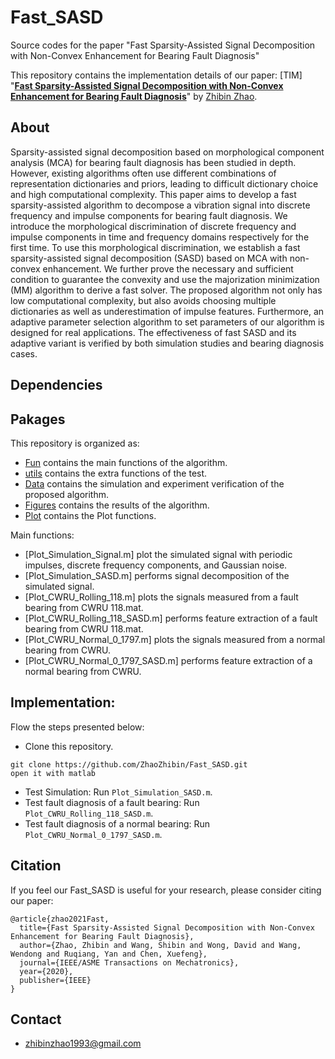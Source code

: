 # Fast_SASD
Source codes for the paper "Fast Sparsity-Assisted Signal Decomposition with Non-Convex Enhancement for Bearing Fault Diagnosis"



This repository contains the implementation details of our paper: [TIM]
"[**Fast Sparsity-Assisted Signal Decomposition with Non-Convex Enhancement for Bearing Fault Diagnosis**](https://ieeexplore.ieee.org/document/9007828)" 
by [Zhibin Zhao](https://zhaozhibin.github.io/). 


## About
Sparsity-assisted signal decomposition based on morphological component analysis (MCA) for bearing fault diagnosis has been studied in depth. However, existing algorithms often use different combinations of representation dictionaries and priors, leading to difficult dictionary choice and high computational complexity. This paper aims to develop a fast sparsity-assisted algorithm to decompose a vibration signal into discrete frequency and impulse components for bearing fault diagnosis. We introduce the morphological discrimination of discrete frequency and impulse components in time and frequency domains respectively for the first time. To use this morphological discrimination, we establish a fast sparsity-assisted signal decomposition (SASD) based on MCA with non-convex enhancement. We further prove the necessary and sufficient condition to guarantee the convexity and use the majorization minimization (MM) algorithm to derive a fast solver. The proposed algorithm not only has low computational complexity, but also avoids choosing multiple dictionaries as well as underestimation of impulse features. Furthermore, an adaptive parameter selection algorithm to set parameters of our algorithm is designed for real applications. The effectiveness of fast SASD and its adaptive variant is verified by both simulation studies and bearing diagnosis cases.

## Dependencies


## Pakages

This repository is organized as:
- [Fun](https://github.com/ZhaoZhibin/Fast_SASD/tree/master/Fun) contains the main functions of the algorithm.
- [utils](https://github.com/ZhaoZhibin/Fast_SASD/tree/master/utils) contains the extra functions of the test.
- [Data](https://github.com/ZhaoZhibin/Fast_SASD/tree/master/Data) contains the simulation and experiment verification of the proposed algorithm.
- [Figures](https://github.com/ZhaoZhibin/Fast_SASD/tree/master/Figures) contains the results of the algorithm.
- [Plot](https://github.com/ZhaoZhibin/Fast_SASD/tree/master/Plot) contains the Plot functions.


Main functions:
- [Plot_Simulation_Signal.m] plot the simulated signal with periodic impulses, discrete frequency components, and Gaussian noise.
- [Plot_Simulation_SASD.m] performs signal decomposition of the simulated signal.
- [Plot_CWRU_Rolling_118.m] plots the signals measured from a fault bearing from CWRU 118.mat.
- [Plot_CWRU_Rolling_118_SASD.m] performs feature extraction of a fault bearing from CWRU 118.mat.
- [Plot_CWRU_Normal_0_1797.m] plots the signals measured from a normal bearing from CWRU.
- [Plot_CWRU_Normal_0_1797_SASD.m] performs feature extraction of a normal bearing from CWRU.



## Implementation:
Flow the steps presented below:
-  Clone this repository.
```
git clone https://github.com/ZhaoZhibin/Fast_SASD.git
open it with matlab
```
-  Test Simulation: Run `Plot_Simulation_SASD.m`. 
-  Test fault diagnosis of a fault bearing: Run `Plot_CWRU_Rolling_118_SASD.m`. 
-  Test fault diagnosis of a normal bearing: Run `Plot_CWRU_Normal_0_1797_SASD.m`. 


## Citation
If you feel our Fast_SASD is useful for your research, please consider citing our paper: 

```
@article{zhao2021Fast,
  title={Fast Sparsity-Assisted Signal Decomposition with Non-Convex Enhancement for Bearing Fault Diagnosis},
  author={Zhao, Zhibin and Wang, Shibin and Wong, David and Wang, Wendong and Ruqiang, Yan and Chen, Xuefeng},
  journal={IEEE/ASME Transactions on Mechatronics},
  year={2020},
  publisher={IEEE}
}
```
## Contact
- zhibinzhao1993@gmail.com

